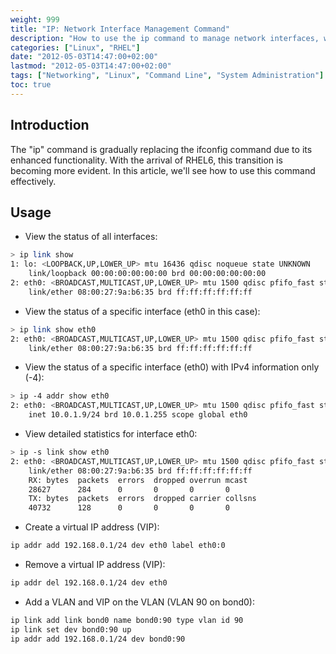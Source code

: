 ```yaml
---
weight: 999
title: "IP: Network Interface Management Command"
description: "How to use the ip command to manage network interfaces, which is gradually replacing ifconfig due to its enhanced functionality."
categories: ["Linux", "RHEL"]
date: "2012-05-03T14:47:00+02:00"
lastmod: "2012-05-03T14:47:00+02:00"
tags: ["Networking", "Linux", "Command Line", "System Administration"]
toc: true
---
```


## Introduction

The "ip" command is gradually replacing the ifconfig command due to its enhanced functionality. With the arrival of RHEL6, this transition is becoming more evident. In this article, we'll see how to use this command effectively.

## Usage

- View the status of all interfaces:

```bash
> ip link show
1: lo: <LOOPBACK,UP,LOWER_UP> mtu 16436 qdisc noqueue state UNKNOWN 
    link/loopback 00:00:00:00:00:00 brd 00:00:00:00:00:00
2: eth0: <BROADCAST,MULTICAST,UP,LOWER_UP> mtu 1500 qdisc pfifo_fast state UP qlen 1000
    link/ether 08:00:27:9a:b6:35 brd ff:ff:ff:ff:ff:ff
```

- View the status of a specific interface (eth0 in this case):

```bash
> ip link show eth0
2: eth0: <BROADCAST,MULTICAST,UP,LOWER_UP> mtu 1500 qdisc pfifo_fast state UP qlen 1000
    link/ether 08:00:27:9a:b6:35 brd ff:ff:ff:ff:ff:ff
```

- View the status of a specific interface (eth0) with IPv4 information only (-4):

```bash
> ip -4 addr show eth0
2: eth0: <BROADCAST,MULTICAST,UP,LOWER_UP> mtu 1500 qdisc pfifo_fast state UP qlen 1000
    inet 10.0.1.9/24 brd 10.0.1.255 scope global eth0
```

- View detailed statistics for interface eth0:

```bash
> ip -s link show eth0
2: eth0: <BROADCAST,MULTICAST,UP,LOWER_UP> mtu 1500 qdisc pfifo_fast state UP qlen 1000
    link/ether 08:00:27:9a:b6:35 brd ff:ff:ff:ff:ff:ff
    RX: bytes  packets  errors  dropped overrun mcast   
    28627      284      0       0       0       0      
    TX: bytes  packets  errors  dropped carrier collsns 
    40732      128      0       0       0       0
```

- Create a virtual IP address (VIP):

```bash
ip addr add 192.168.0.1/24 dev eth0 label eth0:0
```

- Remove a virtual IP address (VIP):

```bash
ip addr del 192.168.0.1/24 dev eth0
```

- Add a VLAN and VIP on the VLAN (VLAN 90 on bond0):

```bash
ip link add link bond0 name bond0:90 type vlan id 90
ip link set dev bond0:90 up
ip addr add 192.168.0.1/24 dev bond0:90
```
